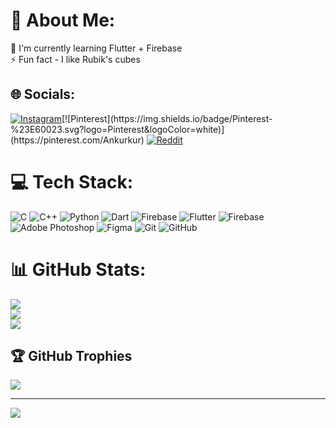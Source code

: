# 💫 About Me:
🌱 I'm currently learning Flutter + Firebase<br>⚡ Fun fact - I like Rubik's cubes


## 🌐 Socials:
[![Instagram](https://img.shields.io/badge/Instagram-%23E4405F.svg?logo=Instagram&logoColor=white)](https://instagram.com/_ankurkunde_)[![Pinterest](https://img.shields.io/badge/Pinterest-%23E60023.svg?logo=Pinterest&logoColor=white)](https://pinterest.com/Ankurkur) [![Reddit](https://img.shields.io/badge/Reddit-%23FF4500.svg?logo=Reddit&logoColor=white)](https://reddit.com/user/omnivorous_crow) 

# 💻 Tech Stack:
![C](https://img.shields.io/badge/c-%2300599C.svg?style=for-the-badge&logo=c&logoColor=white) ![C++](https://img.shields.io/badge/c++-%2300599C.svg?style=for-the-badge&logo=c%2B%2B&logoColor=white) ![Python](https://img.shields.io/badge/python-3670A0?style=for-the-badge&logo=python&logoColor=ffdd54) ![Dart](https://img.shields.io/badge/dart-%230175C2.svg?style=for-the-badge&logo=dart&logoColor=white) ![Firebase](https://img.shields.io/badge/firebase-%23039BE5.svg?style=for-the-badge&logo=firebase) ![Flutter](https://img.shields.io/badge/Flutter-%2302569B.svg?style=for-the-badge&logo=Flutter&logoColor=white) ![Firebase](https://img.shields.io/badge/firebase-a08021?style=for-the-badge&logo=firebase&logoColor=ffcd34) ![Adobe Photoshop](https://img.shields.io/badge/adobe%20photoshop-%2331A8FF.svg?style=for-the-badge&logo=adobe%20photoshop&logoColor=white) ![Figma](https://img.shields.io/badge/figma-%23F24E1E.svg?style=for-the-badge&logo=figma&logoColor=white) ![Git](https://img.shields.io/badge/git-%23F05033.svg?style=for-the-badge&logo=git&logoColor=white) ![GitHub](https://img.shields.io/badge/github-%23121011.svg?style=for-the-badge&logo=github&logoColor=white)
# 📊 GitHub Stats:
![](https://github-readme-stats.vercel.app/api?username=annkurrrr&theme=tokyonight&hide_border=false&include_all_commits=false&count_private=false)<br/>
![](https://github-readme-streak-stats.herokuapp.com/?user=annkurrrr&theme=tokyonight&hide_border=false)<br/>
![](https://github-readme-stats.vercel.app/api/top-langs/?username=annkurrrr&theme=tokyonight&hide_border=false&include_all_commits=false&count_private=false&layout=compact)

## 🏆 GitHub Trophies
![](https://github-profile-trophy.vercel.app/?username=annkurrrr&theme=tokyonight&no-frame=false&no-bg=false&margin-w=4)

---
[![](https://visitcount.itsvg.in/api?id=annkurrrr&icon=0&color=0)](https://visitcount.itsvg.in)

<!-- Proudly created with GPRM ( https://gprm.itsvg.in ) -->
